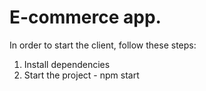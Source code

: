 # E-commerce app.
In order to start the client, follow these steps:
1. Install dependencies
2. Start the project - npm start